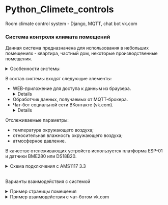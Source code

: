 # Python_Climete_controls
 Room climate control system - Django, MQTT, chat bot vk.com

### Система контроля климата помещений
Данная система предназначена для использования в небольших помещениях - квартира, частный дом, некоторые производственные помещения.
<details>
 <summary>
  Особенности системы
 </summary>
 
  ..+ Технология Wi-Fi для организации сети устройств.
  ..+ Протокол MQTT для передачи данных между считывающими устройствами.
  ..+ В качестве MQTT-брокера используется Mosquitto.
  ..+ В качестве основного устройства используется RaspberyyPi 3 Model B.
  ..+ СУБД PostgreSQL.

</details>

В состав системы входят следующие элементы:
 * WEB-приложение для доступа к данным из браузера.<details>Используется Django Framework, Bootstrap4, AJAX JQuery, Chart.js</details>
 * Обработчик данных, получаемых от MQTT-брокера.
 * Чат-бот социальной сети ВКонтакте (vk.com).<details>Для построения графиков используется библиотека Matplotlib</details>

Отслеживаемые параметры:
 - температура окружающего воздуха;
 - относительная влажность окружающего воздуха;
 - атмосферное давление.

В качестве отслеживающих устройств используется платформа ESP-01 и датчики BME280 или DS18B20.
<details><summary>Схема подключения с AMS1117 3.3</summary>
<img src="https://raw.githubusercontent.com/On-Luck/Python_Climete_controls/master/Climate_controls_system/ESP-01(S)/ESP-01%26BME280_схема.png">

<center><img src="https://raw.githubusercontent.com/On-Luck/Python_Climete_controls/master/Climate_controls_system/ESP-01(S)/ESP01%26DS18B20.png" width=250px></center>
</details>
&nbsp;

Варианты взаимодействия с системой
<details><summary>Пример страницы помещения</summary>
<img src="https://raw.githubusercontent.com/On-Luck/Python_Climete_controls/master/Climate_controls_system/room_example.png">
</details>
<details><summary>Пример взаимодействия с чат-ботом vk.com</summary>
Для взаимодействия с чат-ботом используются клавиатуры помещений и функций.

### Пример диалога
<center><img src="https://raw.githubusercontent.com/On-Luck/Python_Climete_controls/master/Climate_controls_system/vkbot/dialog_example.jpg" width=250x></center>

### Пример графиков
<center><img src="https://raw.githubusercontent.com/On-Luck/Python_Climete_controls/master/Climate_controls_system/vkbot/graphs_example.jpg"></center>

</details>
